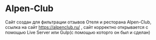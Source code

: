 # Alpen-Club
Сайт создан для фильтрации отзывов Отеля и ресторана Alpen-Club, ссылка на сайт https://alpenclub.ru/ , сайт корректно открывается с помощью Live Server или Gulp(с помощью которго он был и сделан)
